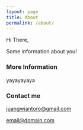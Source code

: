 ```yaml
---
layout: page
title: About
permalink: /about/
---
```


Hi There,



Some information about you!

### More Information
yayayayaya

### Contact me
[juangwiantoro@gmail.com](mailto:juangwiantoro@gmail.com)

[email@domain.com](mailto:email@domain.com)